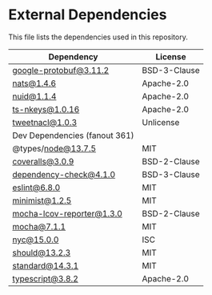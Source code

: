 # External Dependencies

This file lists the dependencies used in this repository.

| Dependency | License |
|-|-|
| google-protobuf@3.11.2 | BSD-3-Clause |
| nats@1.4.6 | Apache-2.0 |
| nuid@1.1.4 | Apache-2.0 |
| ts-nkeys@1.0.16 | Apache-2.0 |
| tweetnacl@1.0.3 | Unlicense |
| Dev Dependencies (fanout 361) |  |
| @types/node@13.7.5 | MIT |
| coveralls@3.0.9 | BSD-2-Clause |
| dependency-check@4.1.0 | BSD-3-Clause |
| eslint@6.8.0 | MIT |
| minimist@1.2.5 | MIT |
| mocha-lcov-reporter@1.3.0 | BSD-2-Clause |
| mocha@7.1.1 | MIT |
| nyc@15.0.0 | ISC |
| should@13.2.3 | MIT |
| standard@14.3.1 | MIT |
| typescript@3.8.2 | Apache-2.0 |
